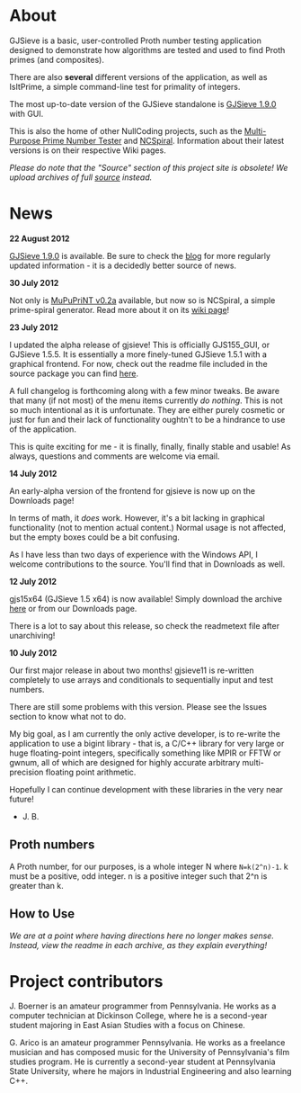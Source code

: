 # About #

GJSieve is a basic, user-controlled Proth number testing application designed to demonstrate how algorithms are tested and used to find Proth primes (and composites).

There are also **several** different versions of the application, as well as IsItPrime, a simple command-line test for primality of integers.

The most up-to-date version of the GJSieve standalone is [GJSieve 1.9.0](http://code.google.com/p/gjsieve/downloads/detail?name=gjsieve190.rar) with GUI.

This is also the home of other NullCoding projects, such as the [Multi-Purpose Prime Number Tester](http://code.google.com/p/gjsieve/wiki/MuPuPriNT) and [NCSpiral](http://code.google.com/p/gjsieve/wiki/NCSpiral). Information about their latest versions is on their respective Wiki pages.

_Please do note that the "Source" section of this project site is obsolete! We upload archives of full [source](http://code.google.com/p/gjsieve/wiki/Source) instead._

# News #

**22 August 2012**

[GJSieve 1.9.0](http://code.google.com/p/gjsieve/downloads/detail?name=gjsieve190.rar) is available. Be sure to check the [blog](http://ncprime.blogspot.com) for more regularly updated information - it is a decidedly better source of news.

**30 July 2012**

Not only is [MuPuPriNT v0.2a](http://code.google.com/p/gjsieve/wiki/MuPuPriNT) available, but now so is NCSpiral, a simple prime-spiral generator. Read more about it on its [wiki page](http://code.google.com/p/gjsieve/wiki/NCSpiral)!

**23 July 2012**

I updated the alpha release of gjsieve! This is officially GJS155\_GUI, or GJSieve 1.5.5. It is essentially a more finely-tuned GJSieve 1.5.1 with a graphical frontend. For now, check out the readme file included in the source package you can find [here](http://code.google.com/p/gjsieve/downloads/detail?name=GJSGUI_REL.rar).

A full changelog is forthcoming along with a few minor tweaks. Be aware that many (if not most) of the menu items currently _do nothing_. This is not so much intentional as it is unfortunate. They are either purely cosmetic or just for fun and their lack of functionality oughtn't to be a hindrance to use of the application.

This is quite exciting for me - it is finally, finally, finally stable and usable! As always, questions and comments are welcome via email.

**14 July 2012**

An early-alpha version of the frontend for gjsieve is now up on the Downloads page!

In terms of math, it _does_ work. However, it's a bit lacking in graphical functionality (not to mention actual content.) Normal usage is not affected, but the empty boxes could be a bit confusing.

As I have less than two days of experience with the Windows API, I welcome contributions to the source. You'll find that in Downloads as well.

**12 July 2012**

gjs15x64 (GJSieve 1.5 x64) is now available! Simply download the archive [here](http://code.google.com/p/gjsieve/downloads/detail?name=gjs15x64_release.rar) or from our Downloads page.

There is a lot to say about this release, so check the readmetext file after unarchiving!


**10 July 2012**

Our first major release in about two months! gjsieve11 is re-written completely to use arrays and conditionals to sequentially input and test numbers.

There are still some problems with this version. Please see the Issues section to know what not to do.

My big goal, as I am currently the only active developer, is to re-write the application to use a bigint library - that is, a C/C++ library for very large or huge floating-point integers, specifically something like MPIR or FFTW or gwnum, all of which are designed for highly accurate arbitrary multi-precision floating point arithmetic.

Hopefully I can continue development with these libraries in the very near future!

- J. B.

## Proth numbers ##

A Proth number, for our purposes, is a whole integer N where `N=k(2^n)-1`. k must be a positive, odd integer. n is a positive integer such that 2^n is greater than k.

## How to Use ##

_We are at a point where having directions here no longer makes sense. Instead, view the readme in each archive, as they explain everything!_

# Project contributors #

J. Boerner is an amateur programmer from Pennsylvania. He works as a computer technician at Dickinson College, where he is a second-year student majoring in East Asian Studies with a focus on Chinese.

G. Arico is an amateur programmer Pennsylvania. He works as a freelance musician and has composed music for the University of Pennsylvania's film studies program. He is currently a second-year student at Pennsylvania State University, where he majors in Industrial Engineering and also learning C++.